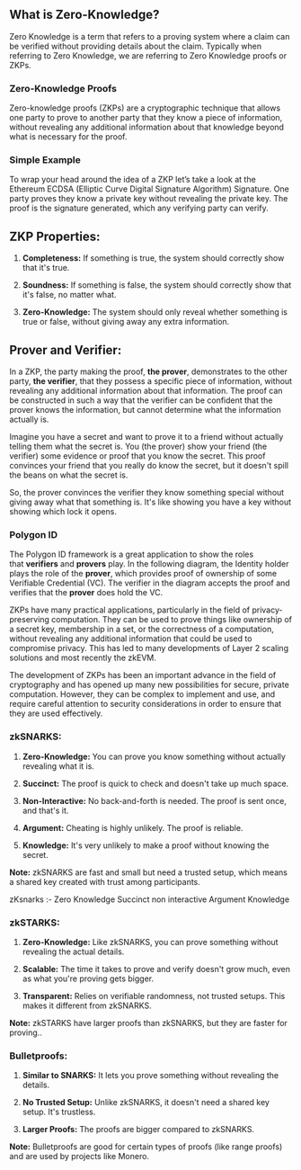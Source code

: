 ## What is Zero-Knowledge?

Zero Knowledge is a term that refers to a proving system where a claim can be verified without providing details about the claim. Typically when referring to Zero Knowledge, we are referring to Zero Knowledge proofs or ZKPs.

### Zero-Knowledge Proofs

Zero-knowledge proofs (ZKPs) are a cryptographic technique that allows one party to prove to another party that they know a piece of information, without revealing any additional information about that knowledge beyond what is necessary for the proof.

### Simple Example

To wrap your head around the idea of a ZKP let’s take a look at the Ethereum ECDSA (Elliptic Curve Digital Signature Algorithm) Signature. One party proves they know a private key without revealing the private key. The proof is the signature generated, which any verifying party can verify.

## ZKP Properties:

1. **Completeness:** If something is true, the system should correctly show that it's true.
    
2. **Soundness:** If something is false, the system should correctly show that it's false, no matter what.
    
3. **Zero-Knowledge:** The system should only reveal whether something is true or false, without giving away any extra information.

## Prover and Verifier:

In a ZKP, the party making the proof, **the prover**, demonstrates to the other party, **the verifier**, that they possess a specific piece of information, without revealing any additional information about that information. The proof can be constructed in such a way that the verifier can be confident that the prover knows the information, but cannot determine what the information actually is.

Imagine you have a secret and want to prove it to a friend without actually telling them what the secret is. You (the prover) show your friend (the verifier) some evidence or proof that you know the secret. This proof convinces your friend that you really do know the secret, but it doesn't spill the beans on what the secret is.

So, the prover convinces the verifier they know something special without giving away what that something is. It's like showing you have a key without showing which lock it opens.
### Polygon ID

The Polygon ID framework is a great application to show the roles that **verifiers** and **provers** play. In the following diagram, the Identity holder plays the role of the **prover**, which provides proof of ownership of some Verifiable Credential (VC). The verifier in the diagram accepts the proof and verifies that the **prover** does hold the VC.

ZKPs have many practical applications, particularly in the field of privacy-preserving computation. They can be used to prove things like ownership of a secret key, membership in a set, or the correctness of a computation, without revealing any additional information that could be used to compromise privacy. This has led to many developments of Layer 2 scaling solutions and most recently the zkEVM.

The development of ZKPs has been an important advance in the field of cryptography and has opened up many new possibilities for secure, private computation. However, they can be complex to implement and use, and require careful attention to security considerations in order to ensure that they are used effectively.

### zkSNARKS:

1. **Zero-Knowledge:** You can prove you know something without actually revealing what it is.
    
2. **Succinct:** The proof is quick to check and doesn't take up much space.
    
3. **Non-Interactive:** No back-and-forth is needed. The proof is sent once, and that's it.
    
4. **Argument:** Cheating is highly unlikely. The proof is reliable.
    
5. **Knowledge:** It's very unlikely to make a proof without knowing the secret.
    

**Note:** zkSNARKS are fast and small but need a trusted setup, which means a shared key created with trust among participants.

zKsnarks :- Zero Knowledge Succinct non interactive Argument Knowledge
### zkSTARKS:

1. **Zero-Knowledge:** Like zkSNARKS, you can prove something without revealing the actual details.
    
2. **Scalable:** The time it takes to prove and verify doesn't grow much, even as what you're proving gets bigger.
    
3. **Transparent:** Relies on verifiable randomness, not trusted setups. This makes it different from zkSNARKS.

**Note:** zkSTARKS have larger proofs than zkSNARKS, but they are faster for proving..
### Bulletproofs:

1. **Similar to SNARKS:** It lets you prove something without revealing the details.
    
2. **No Trusted Setup:** Unlike zkSNARKS, it doesn't need a shared key setup. It's trustless.
    
3. **Larger Proofs:** The proofs are bigger compared to zkSNARKS.

**Note:** Bulletproofs are good for certain types of proofs (like range proofs) and are used by projects like Monero.